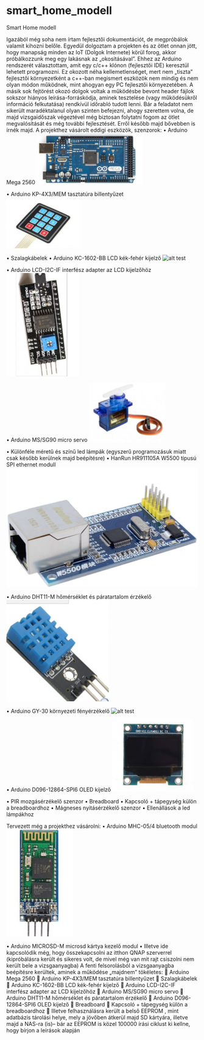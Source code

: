 # smart_home_modell
Smart Home modell

Igazából még soha nem írtam fejlesztői dokumentációt, de megpróbálok valamit kihozni belőle. Egyedül dolgoztam a projekten és az ötlet onnan jött, hogy manapság minden az IoT (Dolgok Internete) körül forog, akkor próbálkozzunk meg egy lakásnak az „okosításával”. Ehhez az Arduino rendszerét választottam, amit egy c/c++ klónon (fejlesztői IDE) keresztül lehetett programozni. Ez okozott néha kellemetlenséget, mert nem „tiszta” fejlesztői környezetként a c++-ban megismert eszközök nem mindig és nem olyan módon működnek, mint ahogyan egy PC fejlesztői környezetében. A másik sok fejtörést okozó dolgok voltak a működésbe bevont header fájlok sokszor hiányos leírása-forráskódja, aminek tesztelése (vagy működésükről információ felkutatása) rendkívül időrabló tudott lenni. Bár a feladatot nem sikerült maradéktalanul olyan szinten befejezni, ahogy szerettem volna, de majd vizsgaidőszak végeztével még biztosan folytatni fogom az ötlet megvalósítását és még további fejlesztését. Erről később majd bővebben is írnék majd. 
A projekthez vásárolt eddigi eszközök, szenzorok:
•	Arduino Mega 2560
 ![alt test](pictures/Mega2560.png)

•	Arduino KP-4X3/MEM tasztatúra billentyűzet
 ![alt test](pictures/tastat.png)

•	Szalagkábelek
•	Arduino KC-1602-BB LCD kék-fehér kijelző
 ![alt test](pictures/LCD)

•	Arduino LCD-I2C-IF interfész adapter az LCD kijelzőhöz
 ![alt test](pictures/I2C.png)

•	Arduino MS/SG90 micro servo
 ![alt test](pictures/servo.png)

•	Különféle méretű és színű led lámpák (egyszerű programozásuk miatt csak később kerülnek majd beépítésre)
•	HanRun HR911105A W5500 típusú SPI ethernet modull
 ![alt test](pictures/W5500.png)

•	Arduino DHT11-M hőmérséklet és páratartalom érzékelő
 ![alt test](pictures/DHT11.png)

•	Arduino GY-30 környezeti fényérzékelő
 ![alt test](pictures/GY30_fény.png)

•	Arduino D096-12864-SPI6 OLED kijelző
 ![at test](pictures/OLED.png)

•	PIR mozgásérzékelő szenzor
•	Breadboard
•	Kapcsoló + tápegység külön a breadboardhoz
•	Mágneses nyitásérzékelő szenzor
•	Ellenállások a led lámpákhoz

Tervezett még a projekthez vásárolni:
•	Arduino MHC-05/4 bluetooth modul
![alt test](pictures/bluetooth.png) 

•	Arduino MICROSD-M microsd kártya kezelő modul
•	Illetve ide kapcsolódik még, hogy összekapcsolni az itthon QNAP szerverrel (kipróbálásra került és sikeres volt, de mivel még van mit rajt csiszolni nem került bele a vizsgaanyagba)
A fenti felsorolásból a vizsgaanyagba beépítésre kerültek, aminek a működése „majdnem” tökéletes:
	Arduino Mega 2560
	Arduino KP-4X3/MEM tasztatúra billentyűzet
	Szalagkábelek
	Arduino KC-1602-BB LCD kék-fehér kijelző
	Arduino LCD-I2C-IF interfész adapter az LCD kijelzőhöz
	Arduino MS/SG90 micro servo
	Arduino DHT11-M hőmérséklet és páratartalom érzékelő
	Arduino D096-12864-SPI6 OLED kijelző
	Breadboard
	Kapcsoló + tápegység külön a breadboardhoz
	Illetve felhasználásra került a belső EEPROM , mint adatbázis tárolási helye, mely a jövőben átkerül majd SD kártyára, illetve majd a NAS-ra (is)– bár  az EEPROM is közel  100000 írási ciklust ki kellne, hogy bírjon a leírások alapján





